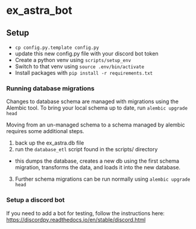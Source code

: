 # ex_astra_bot

## Setup
- `cp config.py.template config.py`
- update this new config.py file with your discord bot token
- Create a python venv using `scripts/setup_env`
- Switch to that venv using `source .env/bin/activate`
- Install packages with `pip install -r requirements.txt`

### Running database migrations
Changes to database schema are managed with migrations using the Alembic tool.
To bring your local schema up to date, run `alembic upgrade head`

Moving from an un-managed schema to a schema managed by alembic requires some
additional steps.
1. back up the ex_astra.db file
2. run the `database_etl` script found in the scripts/ directory
- this dumps the database, creates a new db using the first schema migration,
transforms the data, and loads it into the new database.
3. Further schema migrations can be run normally using `alembic upgrade head`

### Setup a discord bot
If you need to add a bot for testing, follow the instructions here:
https://discordpy.readthedocs.io/en/stable/discord.html
